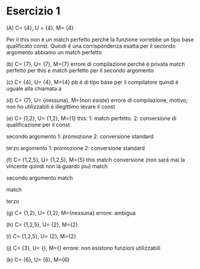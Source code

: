 # Esercizio 1


(A) C= {4}, U = {4}, M= {4}

Per il this non é un match perfetto perché la funzione vorrebbe un tipo base qualificato const.
Quindi é una corrispondenza esatta
per il secondo argomento abbiamo un match perfetto


(b) C= {7}, U= {7}, M={7}  errore di compilazione perché é privata
match perfetto per this e match perfetto per il secondo argomento

(c)
C= {4}, U= {4}, M={4}
pb é di tipo base per il compilatore
quindi é uguale alla chiamata a

(d)
C= {7}, U= {nessuna}, M={non esiste} errore di compilazione, motivo; non ho utilizzabili
é illegittimo levare il const

(e)
C= {1,2}, U= {1,2}, M={1}
this:
1: match perfetto.
2: conversione di qualificazione per il const

secondo argomento
1: promozione
2: conversione standard

terzo argomento
1: promozione
2:	conversione standard


(f)
C= {1,2,5}, U= {1,2,5}, M={5}
this
match
conversione (non sará mai la vincente quindi non la guardo piu)
match

secondo argomento
match

match

terzo

(g)
C= {1,2}, U= {1,2}, M={nessuna} errore: ambigua

(h)
C= {1,2,5}, U= {2}, M={2}

(i)
C= {1,2,5}, U= {2}, M={2}

(j)
C= {3}, U= {}, M={} errore: non esistono funzioni utilizzabili

(k)
C= {6}, U= {6}, M={6}
